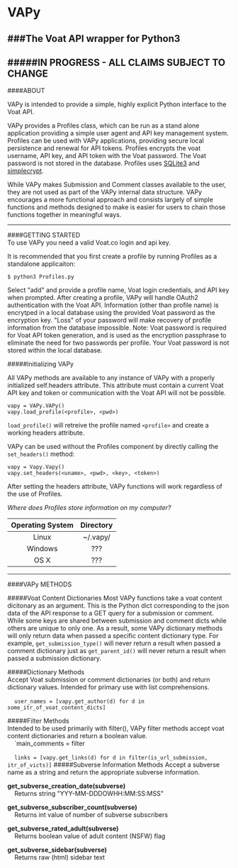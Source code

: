 # VAPy
###The Voat API wrapper for Python3  
---  
#####IN PROGRESS - ALL CLAIMS SUBJECT TO CHANGE
---  

####ABOUT  

VAPy is intended to provide a simple, highly explicit Python interface to the Voat API.  

VAPy provides a Profiles class, which can be run as a stand alone application providing a simple user agent and API key management system. Profiles can be used with VAPy applications, providing secure local persistence and renewal for API tokens. Profiles encrypts the voat username, API key, and API token with the Voat password. The Voat password is not stored in the database. Profiles uses [SQLite3](https://www.sqlite.org/) and [simplecrypt](https://github.com/andrewcooke/simple-crypt).

While VAPy makes Submission and Comment classes available to the user, they are not used as part of the VAPy internal data structure. VAPy encourages a more functional approach and consists largely of simple functions and methods designed to make is easier for users to chain those functions together in meaningful ways.



---
####GETTING STARTED  
To use VAPy you need a valid Voat.co login and api key.  

It is recommended that you first create a profile by running Profiles as a standalone applicaiton:

`$ python3 Profiles.py`  

Select "add" and provide a profile name, Voat login credentials, and API key when prompted. After creating a profile, VAPy will handle OAuth2 authentication with the Voat API. Information (other than profile name) is encrytped in a local database using the provided Voat password as the encryption key. "Loss" of your password will make recovery of  profile information from the database impossible. Note: Voat password is required for Voat API token generation, and is used as the encryption passphrase to eliminate the need for two passwords per profile. Your Voat password is not stored within the local database.  


#####Initializing VAPy

All VAPy methods are available to any instance of VAPy with a properly initialized self.headers attribute. This attribute must contain a current Voat API key and token or communication with the Voat API will not be possible.

`vapy = VAPy.VAPy()`  
`vapy.load_profile(<profile>, <pwd>)`

`load_profile()` will retreive the profile named `<profile>` and create a working headers attribute.

VAPy can be used without the Profiles component by directly calling the `set_headers()` method:  
  
```vapy = Vapy.Vapy()  ```  
```vapy.set_headers(<uname>, <pwd>, <key>, <token>)```
  

After setting the headers attribute, VAPy functions will work regardless of the use of Profiles.  
  
*Where does Profiles store information on my computer?*  

|Operating System|Directory|  
|:-:|:-:|  
| Linux | ~/.vapy/ |
| Windows | ??? |
| OS X | ??? |


---
####VAPy METHODS  

#####Voat Content Dictionaries
Most VAPy functions take a voat content dicitonary as an argument. This is the Python dict corresponding to the json data of the API response to a GET query for a submission or comment. While some keys are shared between submission and comment dicts while others are unique to only one. As a result, some VAPy dictionary methods will only return data when passed a specific content dictionary type. For example, `get_submission_type()` will never return a result when passed a comment dictionary just as `get_parent_id()` will never return a result when passed a submission dictionary.

#####Dictionary Methods  
Accept Voat submission or comment dictionaries (or both) and return dictionary values. Intended for primary use with list comprehensions.  
  

&nbsp;&nbsp;&nbsp;&nbsp;`user_names = [vapy.get_author(d) for d in some_itr_of_voat_content_dicts]`  


#####Filter Methods  
Intended to be used primarily with filter(), VAPy filter methods accept voat content dictionaries and return a boolean value.  
&nbsp;&nbsp;&nbsp;&nbsp;`main_comments = filter  


&nbsp;&nbsp;&nbsp;&nbsp;`links = [vapy.get_links(d) for d in filter(is_url_submission, itr_of_victs)]`
#####Subverse Information Methods
Accept a subverse name as a string and return the appropriate subverse information.  

**get_subverse_creation_date(**subverse**)**  
&nbsp;&nbsp;&nbsp;&nbsp;Returns string "YYY-MM-DDDOWHH:MM:SS:MSS"  

**get_subverse_subscriber_count(**subverse**)**  
&nbsp;&nbsp;&nbsp;&nbsp;Returns int value of number of subverse subscribers

**get_subverse_rated_adult(**subverse**)**  
&nbsp;&nbsp;&nbsp;&nbsp;Returns boolean value of adult content (NSFW) flag

**get_subverse_sidebar(**subverse**)**  
&nbsp;&nbsp;&nbsp;&nbsp;Returns raw (html) sidebar text

